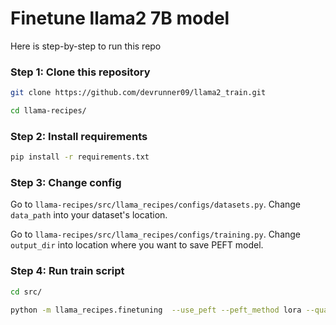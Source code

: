 
# Finetune llama2 7B model

Here is step-by-step to run this repo


### Step 1: Clone this repository
```bash
git clone https://github.com/devrunner09/llama2_train.git

cd llama-recipes/
```

### Step 2: Install requirements
```bash
pip install -r requirements.txt 
```

### Step 3: Change config

Go to ```llama-recipes/src/llama_recipes/configs/datasets.py```. Change ```data_path``` into your dataset's location.

Go to ```llama-recipes/src/llama_recipes/configs/training.py```. Change ```output_dir``` into location where you want to save PEFT model.

### Step 4: Run train script

```bash
cd src/

python -m llama_recipes.finetuning  --use_peft --peft_method lora --quantization
```

